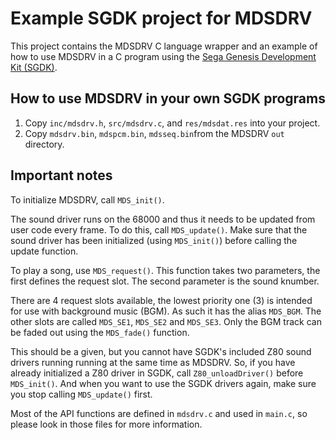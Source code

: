 # Example SGDK project for MDSDRV
This project contains the MDSDRV C language wrapper and an example of
how to use MDSDRV in a C program using the [Sega Genesis Development
Kit (SGDK)](https://github.com/Stephane-D/SGDK).

## How to use MDSDRV in your own SGDK programs
1. Copy `inc/mdsdrv.h`, `src/mdsdrv.c`, and `res/mdsdat.res` into your
   project.
2. Copy `mdsdrv.bin`, `mdspcm.bin`, `mdsseq.bin`from the MDSDRV `out`
   directory.

## Important notes
To initialize MDSDRV, call `MDS_init()`.

The sound driver runs on the 68000 and thus it needs to be updated from
user code every frame. To do this, call `MDS_update()`. Make sure that
the sound driver has been initialized (using `MDS_init()`) before
calling the update function.

To play a song, use `MDS_request()`. This function takes two
parameters, the first defines the request slot. The second parameter is
the sound knumber.

There are 4 request slots available, the lowest priority one (3) is
intended for use with background music (BGM). As such it has the alias
`MDS_BGM`. The other slots are called `MDS_SE1`, `MDS_SE2` and
`MDS_SE3`. Only the BGM track can be faded out using the `MDS_fade()`
function.

This should be a given, but you cannot have SGDK's included Z80
sound drivers running running at the same time as MDSDRV. So, if you
have already initialized a Z80 driver in SGDK, call
`Z80_unloadDriver()` before `MDS_init()`. And when you want to use the
SGDK drivers again, make sure you stop calling `MDS_update()` first.

Most of the API functions are defined in `mdsdrv.c` and used in
`main.c`, so please look in those files for more information.
